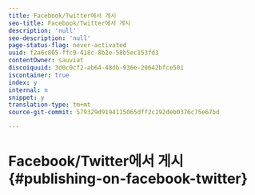 ```yaml
---
title: Facebook/Twitter에서 게시
seo-title: Facebook/Twitter에서 게시
description: 'null'
seo-description: 'null'
page-status-flag: never-activated
uuid: f2a6c805-ffc9-418c-8b2e-58b5ec153fd3
contentOwner: sauviat
discoiquuid: 3d0c0cf2-ab64-48db-936e-20642bfce501
iscontainer: true
index: y
internal: n
snippet: y
translation-type: tm+mt
source-git-commit: 579329d9194115065dff2c192deb0376c75e67bd

---
```



# Facebook/Twitter에서 게시{#publishing-on-facebook-twitter}


